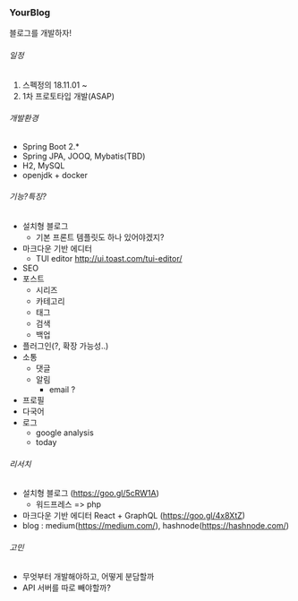 ### YourBlog
블로그를 개발하자!

###### 일정
1. 스펙정의 18.11.01 ~
2. 1차 프로토타입 개발(ASAP)
    
###### 개발환경
* Spring Boot 2.*
* Spring JPA, JOOQ, Mybatis(TBD)
* H2, MySQL 
* openjdk + docker

###### 기능?특징?
* 설치형 블로그
    * 기본 프론트 템플릿도 하나 있어야겠지?
* 마크다운 기반 에디터
    * TUI editor http://ui.toast.com/tui-editor/
* SEO
* 포스트
    * 시리즈
    * 카테고리
    * 태그
    * 검색
    * 백업
* 플러그인(?, 확장 가능성..)
* 소통
    * 댓글
    * 알림
        * email ?
* 프로필
* 다국어
* 로그
    * google analysis
    * today
    
###### 리서치
* 설치형 블로그 (https://goo.gl/5cRW1A)
    * 워드프레스 => php
* 마크다운 기반 에디터  React + GraphQL (https://goo.gl/4x8XtZ)
* blog : medium(https://medium.com/), hashnode(https://hashnode.com/)

###### 고민
* 무엇부터 개발해야하고, 어떻게 분담할까
* API 서버를 따로 빼야할까?

